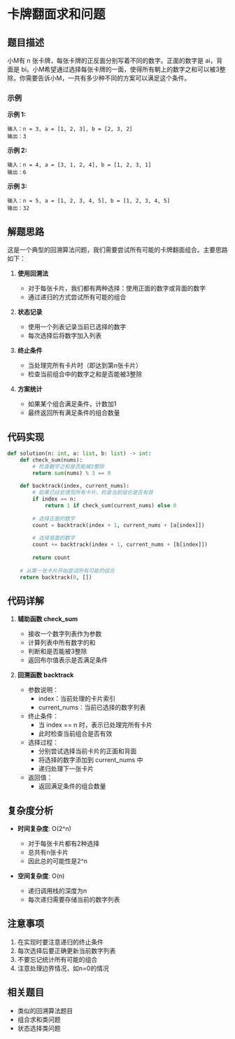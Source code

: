 # 卡牌翻面求和问题

## 题目描述

小M有 n 张卡牌，每张卡牌的正反面分别写着不同的数字。正面的数字是 ai，背面是 bi。小M希望通过选择每张卡牌的一面，使得所有朝上的数字之和可以被3整除。你需要告诉小M，一共有多少种不同的方案可以满足这个条件。

### 示例

**示例 1:**
```
输入：n = 3, a = [1, 2, 3], b = [2, 3, 2]
输出：3
```

**示例 2:**
```
输入：n = 4, a = [3, 1, 2, 4], b = [1, 2, 3, 1]
输出：6
```

**示例 3:**
```
输入：n = 5, a = [1, 2, 3, 4, 5], b = [1, 2, 3, 4, 5]
输出：32
```

## 解题思路

这是一个典型的回溯算法问题，我们需要尝试所有可能的卡牌翻面组合。主要思路如下：

1. **使用回溯法**
   - 对于每张卡片，我们都有两种选择：使用正面的数字或背面的数字
   - 通过递归的方式尝试所有可能的组合

2. **状态记录**
   - 使用一个列表记录当前已选择的数字
   - 每次选择后将数字加入列表

3. **终止条件**
   - 当处理完所有卡片时（即达到第n张卡片）
   - 检查当前组合中的数字之和是否能被3整除

4. **方案统计**
   - 如果某个组合满足条件，计数加1
   - 最终返回所有满足条件的组合数量

## 代码实现

```python
def solution(n: int, a: list, b: list) -> int:
    def check_sum(nums):
        # 检查数字之和是否能被3整除
        return sum(nums) % 3 == 0
    
    def backtrack(index, current_nums):
        # 如果已经处理完所有卡片，检查当前组合是否有效
        if index == n:
            return 1 if check_sum(current_nums) else 0
        
        # 选择正面的数字
        count = backtrack(index + 1, current_nums + [a[index]])
        
        # 选择背面的数字
        count += backtrack(index + 1, current_nums + [b[index]])
        
        return count
    
    # 从第一张卡片开始尝试所有可能的组合
    return backtrack(0, [])
```

## 代码详解

1. **辅助函数 check_sum**
   - 接收一个数字列表作为参数
   - 计算列表中所有数字的和
   - 判断和是否能被3整除
   - 返回布尔值表示是否满足条件

2. **回溯函数 backtrack**
   - 参数说明：
     - index：当前处理的卡片索引
     - current_nums：当前已选择的数字列表
   - 终止条件：
     - 当 index == n 时，表示已处理完所有卡片
     - 此时检查当前组合是否有效
   - 选择过程：
     - 分别尝试选择当前卡片的正面和背面
     - 将选择的数字添加到 current_nums 中
     - 递归处理下一张卡片
   - 返回值：
     - 返回满足条件的组合数量

## 复杂度分析

- **时间复杂度**: O(2^n)
  - 对于每张卡片都有2种选择
  - 总共有n张卡片
  - 因此总的可能性是2^n

- **空间复杂度**: O(n)
  - 递归调用栈的深度为n
  - 每次递归需要存储当前的数字列表

## 注意事项

1. 在实现时要注意递归的终止条件
2. 每次选择后要正确更新当前数字列表
3. 不要忘记统计所有可能的组合
4. 注意处理边界情况，如n=0的情况

## 相关题目

- 类似的回溯算法题目
- 组合求和类问题
- 状态选择类问题
